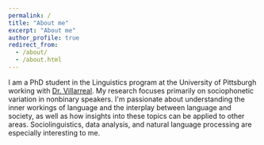 ```yaml
---
permalink: /
title: "About me"
excerpt: "About me"
author_profile: true
redirect_from: 
  - /about/
  - /about.html
---
```


I am a PhD student in the Linguistics program at the University of Pittsburgh working with [Dr. Villarreal](https://www.linguistics.pitt.edu/people/dan-villarreal). My research focuses primarily on sociophonetic variation in nonbinary speakers. I'm passionate about understanding the inner workings of language and the interplay between language and society, as well as how insights into these topics can be applied to other areas. Sociolinguistics, data analysis, and natural language processing are especially interesting to me. 
